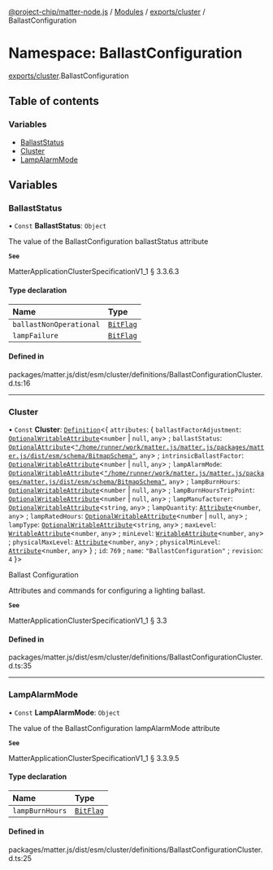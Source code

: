 [@project-chip/matter-node.js](../README.md) / [Modules](../modules.md) / [exports/cluster](exports_cluster.md) / BallastConfiguration

# Namespace: BallastConfiguration

[exports/cluster](exports_cluster.md).BallastConfiguration

## Table of contents

### Variables

- [BallastStatus](exports_cluster.BallastConfiguration.md#ballaststatus)
- [Cluster](exports_cluster.BallastConfiguration.md#cluster)
- [LampAlarmMode](exports_cluster.BallastConfiguration.md#lampalarmmode)

## Variables

### BallastStatus

• `Const` **BallastStatus**: `Object`

The value of the BallastConfiguration ballastStatus attribute

**`See`**

MatterApplicationClusterSpecificationV1_1 § 3.3.6.3

#### Type declaration

| Name | Type |
| :------ | :------ |
| `ballastNonOperational` | [`BitFlag`](exports_schema.md#bitflag) |
| `lampFailure` | [`BitFlag`](exports_schema.md#bitflag) |

#### Defined in

packages/matter.js/dist/esm/cluster/definitions/BallastConfigurationCluster.d.ts:16

___

### Cluster

• `Const` **Cluster**: [`Definition`](exports_cluster.ClusterFactory.md#definition)\<\{ `attributes`: \{ `ballastFactorAdjustment`: [`OptionalWritableAttribute`](../interfaces/exports_cluster.OptionalWritableAttribute.md)\<`number` \| ``null``, `any`\> ; `ballastStatus`: [`OptionalAttribute`](../interfaces/exports_cluster.OptionalAttribute.md)\<[`"/home/runner/work/matter.js/matter.js/packages/matter.js/dist/esm/schema/BitmapSchema"`](exports_schema._internal_.__home_runner_work_matter_js_matter_js_packages_matter_js_dist_esm_schema_BitmapSchema_.md), `any`\> ; `intrinsicBallastFactor`: [`OptionalWritableAttribute`](../interfaces/exports_cluster.OptionalWritableAttribute.md)\<`number` \| ``null``, `any`\> ; `lampAlarmMode`: [`OptionalWritableAttribute`](../interfaces/exports_cluster.OptionalWritableAttribute.md)\<[`"/home/runner/work/matter.js/matter.js/packages/matter.js/dist/esm/schema/BitmapSchema"`](exports_schema._internal_.__home_runner_work_matter_js_matter_js_packages_matter_js_dist_esm_schema_BitmapSchema_.md), `any`\> ; `lampBurnHours`: [`OptionalWritableAttribute`](../interfaces/exports_cluster.OptionalWritableAttribute.md)\<`number` \| ``null``, `any`\> ; `lampBurnHoursTripPoint`: [`OptionalWritableAttribute`](../interfaces/exports_cluster.OptionalWritableAttribute.md)\<`number` \| ``null``, `any`\> ; `lampManufacturer`: [`OptionalWritableAttribute`](../interfaces/exports_cluster.OptionalWritableAttribute.md)\<`string`, `any`\> ; `lampQuantity`: [`Attribute`](../interfaces/exports_cluster.Attribute.md)\<`number`, `any`\> ; `lampRatedHours`: [`OptionalWritableAttribute`](../interfaces/exports_cluster.OptionalWritableAttribute.md)\<`number` \| ``null``, `any`\> ; `lampType`: [`OptionalWritableAttribute`](../interfaces/exports_cluster.OptionalWritableAttribute.md)\<`string`, `any`\> ; `maxLevel`: [`WritableAttribute`](../interfaces/exports_cluster.WritableAttribute.md)\<`number`, `any`\> ; `minLevel`: [`WritableAttribute`](../interfaces/exports_cluster.WritableAttribute.md)\<`number`, `any`\> ; `physicalMaxLevel`: [`Attribute`](../interfaces/exports_cluster.Attribute.md)\<`number`, `any`\> ; `physicalMinLevel`: [`Attribute`](../interfaces/exports_cluster.Attribute.md)\<`number`, `any`\>  } ; `id`: ``769`` ; `name`: ``"BallastConfiguration"`` ; `revision`: ``4``  }\>

Ballast Configuration

Attributes and commands for configuring a lighting ballast.

**`See`**

MatterApplicationClusterSpecificationV1_1 § 3.3

#### Defined in

packages/matter.js/dist/esm/cluster/definitions/BallastConfigurationCluster.d.ts:35

___

### LampAlarmMode

• `Const` **LampAlarmMode**: `Object`

The value of the BallastConfiguration lampAlarmMode attribute

**`See`**

MatterApplicationClusterSpecificationV1_1 § 3.3.9.5

#### Type declaration

| Name | Type |
| :------ | :------ |
| `lampBurnHours` | [`BitFlag`](exports_schema.md#bitflag) |

#### Defined in

packages/matter.js/dist/esm/cluster/definitions/BallastConfigurationCluster.d.ts:25
